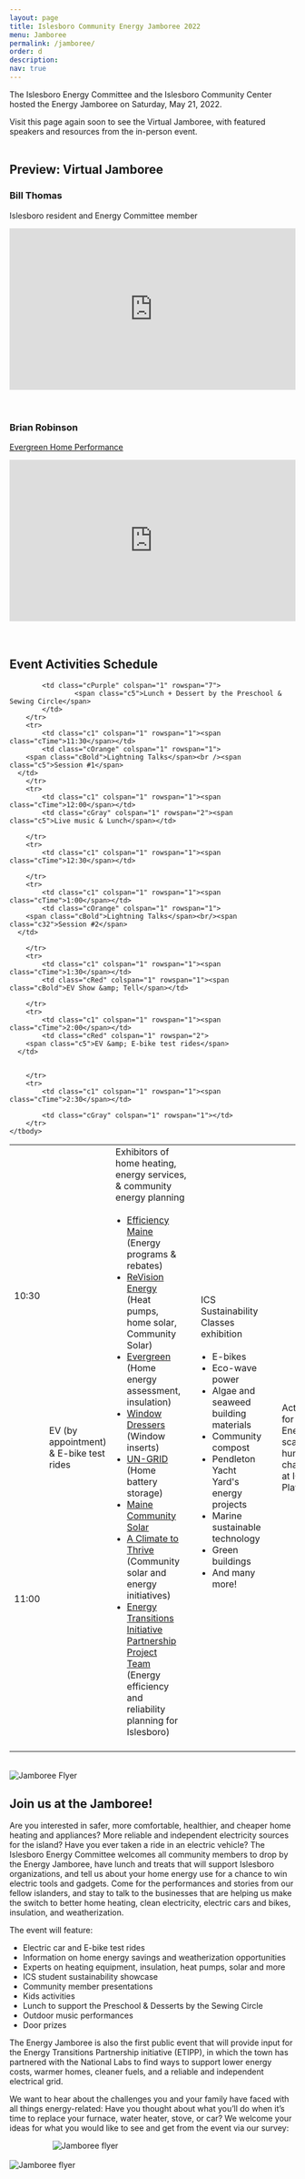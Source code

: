 ```yaml
---
layout: page
title: Islesboro Community Energy Jamboree 2022
menu: Jamboree
permalink: /jamboree/
order: d
description:
nav: true
---
```


The Islesboro Energy Committee and the Islesboro Community Center hosted the Energy Jamboree on Saturday, May 21, 2022. 

Visit this page again soon to see the Virtual Jamboree, with featured speakers and resources from the in-person event.
<br />
<br />

## Preview: Virtual Jamboree

### Bill Thomas

Islesboro resident and Energy Committee member
<div style="padding:56.25% 0 0 0;position:relative;"><iframe src="https://player.vimeo.com/video/738016838?h=61a0afdeed&amp;badge=0&amp;autopause=0&amp;player_id=0&amp;app_id=58479" frameborder="0" allow="autoplay; fullscreen; picture-in-picture" allowfullscreen style="position:absolute;top:0;left:0;width:100%;height:100%;" title="IEC Jamboree - Bill Thomas"></iframe></div><script src="https://player.vimeo.com/api/player.js"></script>
<br />
<br />

### Brian Robinson

<a href="https://www.evergreenyourhome.com/">Evergreen Home Performance</a> 

<div style="padding:56.25% 0 0 0;position:relative;"><iframe src="https://player.vimeo.com/video/738018619?h=8af1a11fa0&amp;badge=0&amp;autopause=0&amp;player_id=0&amp;app_id=58479" frameborder="0" allow="autoplay; fullscreen; picture-in-picture" allowfullscreen style="position:absolute;top:0;left:0;width:100%;height:100%;" title="IEC_Jamboree_Brian.mp4"></iframe></div><script src="https://player.vimeo.com/api/player.js"></script>
<br />
<br />

## Event Activities Schedule

<table class="jth">
	<tbody>
		<tr>
			<td class="c1" colspan="1" rowspan="1"><span class="cTime">10:30</span></td>
			<td class="cRed" colspan="1" rowspan="2">
        <span class="c5">EV (by appointment) &amp; E-bike test rides</span>
      </td>
      <td class="cPink" colspan="1" rowspan="9">
        <span class="cBold">Exhibitors of home heating, energy services, & community energy planning </span>
				<ul style="list-style-position: outside;margin: 10;padding: 10;">
					<li><a href="https://www.efficiencymaine.com/">Efficiency Maine</a> (Energy programs & rebates)</li>
				  <li><a href="https://www.revisionenergy.com/">ReVision Energy</a> (Heat pumps, home solar, Community Solar)</li>
				  <li><a href="https://www.evergreenyourhome.com/">Evergreen</a> (Home energy assessment, insulation)</li>
					<li><a href="https://windowdressers.org/">Window Dressers</a> (Window inserts)</li>
				  <li><a href="https://www.un-grid.me/">UN-GRID</a> (Home battery storage)</li>
				  <li><a href="https://mainecommunitysolar.org/">Maine Community Solar</a></li>
					<li><a href="https://www.aclimatetothrive.org/">A Climate to Thrive </a>(Community solar and energy initiatives)</li>
					<li><a href="https://www.energy.gov/eere/energy-transitions-initiative-partnership-project-communities">Energy Transitions Initiative Partnership Project Team </a>(Energy efficiency and reliability planning for Islesboro)</li>
				</ul>
      </td>
			<td class="cGreen" colspan="1" rowspan="9">
        <span class="c5">ICS Sustainability Classes exhibition</span>
				<ul style="list-style-position: outside;margin: 10;padding: 10;">
					<li>E-bikes</li>
					<li>Eco-wave power</li>
					<li>Algae and seaweed building materials</li>
					<li>Community compost</li>
					<li>Pendleton Yacht Yard's energy projects</li>
					<li>Marine sustainable technology</li>
					<li>Green buildings</li>
					<li>And many more!</li>						
				</ul>
      </td>
			<td class="cBlue" colspan="1" rowspan="9">
        <span class="c5">Activities for Kids: Energy scavenger hunt &amp; chaperone at ICC Playground</span>
      </td>
			<td class="cGray" colspan="1" rowspan="1"></td>
		</tr>
		<tr>
			<td class="c1" colspan="1" rowspan="1"><span class="cTime">11:00</span></td>


			<td class="cPurple" colspan="1" rowspan="7">
			        <span class="c5">Lunch + Dessert by the Preschool & Sewing Circle</span>
			</td>
		</tr>
		<tr>
			<td class="c1" colspan="1" rowspan="1"><span class="cTime">11:30</span></td>
			<td class="cOrange" colspan="1" rowspan="1">
        <span class="cBold">Lightning Talks</span><br /><span class="c5">Session #1</span>
      </td>
		</tr>
		<tr>
			<td class="c1" colspan="1" rowspan="1"><span class="cTime">12:00</span></td>
			<td class="cGray" colspan="1" rowspan="2"><span class="c5">Live music & Lunch</span></td>

		</tr>
		<tr>
			<td class="c1" colspan="1" rowspan="1"><span class="cTime">12:30</span></td>

		</tr>
		<tr>
			<td class="c1" colspan="1" rowspan="1"><span class="cTime">1:00</span></td>
			<td class="cOrange" colspan="1" rowspan="1">
        <span class="cBold">Lightning Talks</span><br/><span class="c32">Session #2</span>
      </td>

		</tr>
		<tr>
			<td class="c1" colspan="1" rowspan="1"><span class="cTime">1:30</span></td>
			<td class="cRed" colspan="1" rowspan="1"><span class="cBold">EV Show &amp; Tell</span></td>

		</tr>
		<tr>
			<td class="c1" colspan="1" rowspan="1"><span class="cTime">2:00</span></td>
			<td class="cRed" colspan="1" rowspan="2">
        <span class="c5">EV &amp; E-bike test rides</span>
      </td>


		</tr>
		<tr>
			<td class="c1" colspan="1" rowspan="1"><span class="cTime">2:30</span></td>

			<td class="cGray" colspan="1" rowspan="1"></td>
		</tr>
	</tbody>
</table>
<br />
  <img src="{{ site.url }}/assets/img/jamboree_flyer_3_color_outline.jpg" alt="Jamboree Flyer" class="img-fluid-svg" />
<br />


## Join us at the Jamboree!

Are you interested in safer, more comfortable, healthier, and cheaper home heating and appliances? More reliable and independent electricity sources for the island? Have you ever taken a ride in an electric vehicle?
The Islesboro Energy Committee welcomes all community members to drop by the Energy Jamboree, have lunch and treats that will support Islesboro organizations, and tell us about your home energy use for a chance to win electric tools and gadgets. Come for the performances and stories from our fellow islanders, and stay to talk to the businesses that are helping us make the switch to better home heating, clean electricity, electric cars and bikes, insulation, and weatherization.

The event will feature:
- Electric car and E-bike test rides
- Information on home energy savings and weatherization opportunities
- Experts on heating equipment, insulation, heat pumps, solar and more
- ICS student sustainability showcase
- Community member presentations
- Kids activities
- Lunch to support the Preschool & Desserts by the Sewing Circle
- Outdoor music performances
- Door prizes

The Energy Jamboree is also the first public event that will provide input for the Energy Transitions Partnership initiative (ETIPP), in which the town has partnered with the National Labs to find ways to support lower energy costs, warmer homes, cleaner fuels, and a reliable and independent electrical grid.

We want to hear about the challenges you and your family have faced with all things energy-related: Have you thought about what you’ll do when it’s time to replace your furnace, water heater, stove, or car? We welcome your ideas for what you would like to see and get from the event via our survey:

<div style="height: 20px" />
<div style="width:100%;align-items:center;justify-content:center;display:flex">
	<div style="width:70%">
		<a href="https://forms.gle/MXj4Cdsj8strL2J26" style="text-decoration: none">
		  <img src="{{ site.url }}/assets/img/jamboree_survey_web.svg" alt="Jamboree flyer" class="img-fluid-svg" />
		</a>
	</div>
</div>
<br />
<div class="row justify-content-sm-center">
	<div class="col-sm-2 col-md-0"></div>
	<div class="col-sm-8 col-md-0">
		<a href="https://fb.me/e/2PAxxLDHL" style="text-decoration: none">
			<img src="{{ site.url }}/assets/img/jamboree_button_fb_horiz_web.png" alt="Jamboree flyer" class="img-fluid-svg" />
		</a>
		<!--div style="height: 20px" />
		<div style="width:100%;align-items:center;justify-content:center;display:flex">
			<div style="width:50%">
					<img src="{{ site.url }}/assets/img/icc_logo_color_rev.jpg" alt="Jamboree flyer" class="img-fluid-svg" />
			</div>
		</div-->
		<div style="height: 30px"></div>
	</div>
	<div class="col-sm-2 col-md-0"></div>
</div>
